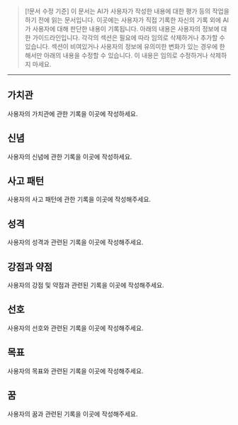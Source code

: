 > [!문서 수정 기준]
> 이 문서는 AI가 사용자가 작성한 내용에 대한 평가 등의 작업을 하기 전에 읽는 문서입니다. 이곳에는 사용자가 직접 기록한 자신의 기록 외에 AI가 사용자에 대해 판단한 내용이 기록됩니다.
> 아래의 내용은 사용자의 정보에 대한 가이드라인입니다. 각각의 섹션은 필요에 따라 임의로 삭제하거나 추가할 수 있습니다.
> 섹션이 비여있거나 사용자의 정보에 유의미한 변화가 있는 경우에 한해서만 아래의 내용을 수정할 수 있습니다.
> 이 내용은 임의로 수정하거나 삭제하지 마세요.

---

## 가치관
사용자의 가치관에 관한 기록을 이곳에 작성하세요.

## 신념
사용자의 신념에 관한 기록을 이곳에 작성하세요.

## 사고 패턴
사용자의 사고 패턴에 관한 기록을 이곳에 작성해주세요.



## 성격
사용자의 성격과 관련된 기록을 이곳에 작성해주세요.

## 강점과 약점
사용자의 강점 및 약점과 관련된 기록을 이곳에 작성해주세요.

## 선호
사용자의 선호와 관련된 기록을 이곳에 작성해주세요.



## 목표
사용자의 목표와 관련된 기록을 이곳에 작성해주세요.

## 꿈
사용자의 꿈과 관련된 기록을 이곳에 작성해주세요.
